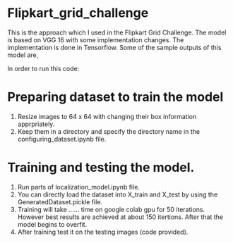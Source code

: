 # Flipkart_grid_challenge
This is the approach which I used in the Flipkart Grid Challenge. The model is based on VGG 16 with some implementation changes. The implementation is done in Tensorflow. Some of the sample outputs of this model are,




In order to run this code:
# Preparing dataset to train the model
1. Resize images to 64 x 64 with changing their box information apprpriately.
2. Keep them in a directory and specify the directory name in the configuring_dataset.ipynb file.

# Training and testing the model.
1. Run parts of localization_model.ipynb file.
2. You can directly load the dataset into X_train and X_test by using the GeneratedDataset.pickle file.
3. Training will take ...... time on google colab gpu for 50 iterations. However best results are achieved at about 150 itertions. After that the model begins to overfit.
4. After training test it on the testing images (code provided).
